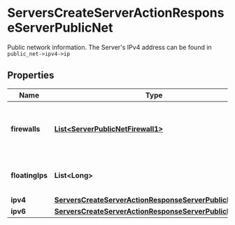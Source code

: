 

# ServersCreateServerActionResponseServerPublicNet

Public network information. The Server's IPv4 address can be found in `public_net->ipv4->ip`

## Properties

| Name | Type | Description | Notes |
|------------ | ------------- | ------------- | -------------|
|**firewalls** | [**List&lt;ServerPublicNetFirewall1&gt;**](ServerPublicNetFirewall1.md) | Firewalls applied to the public network interface of this Server |  [optional] |
|**floatingIps** | **List&lt;Long&gt;** | IDs of Floating IPs assigned to this Server |  |
|**ipv4** | [**ServersCreateServerActionResponseServerPublicNetIpv4**](ServersCreateServerActionResponseServerPublicNetIpv4.md) |  |  |
|**ipv6** | [**ServersCreateServerActionResponseServerPublicNetIpv6**](ServersCreateServerActionResponseServerPublicNetIpv6.md) |  |  |



